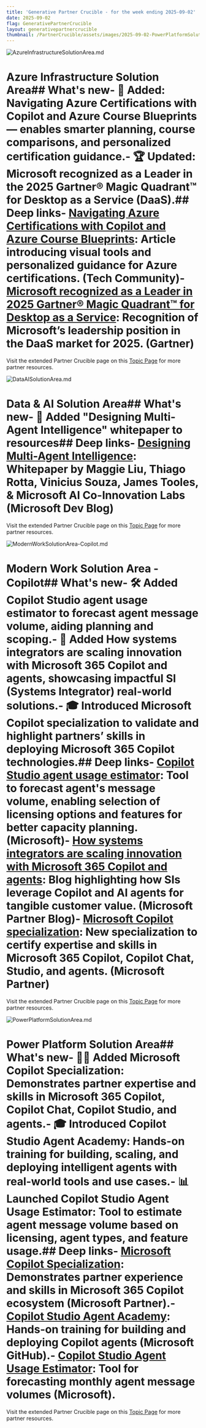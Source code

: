 ```yaml
---
title: 'Generative Partner Crucible - for the week ending 2025-09-02'
date: 2025-09-02
flag: GenerativePartnerCrucible
layout: generativepartnercrucible
thumbnail: /PartnerCrucible/assets/images/2025-09-02-PowerPlatformSolutionArea.md-image.png
---
```

![ AzureInfrastructureSolutionArea.md ]( /PartnerCrucible/assets/images/2025-09-02-AzureInfrastructureSolutionArea.md-image.png )
# Azure Infrastructure Solution Area## What's new- 🧭 Added: Navigating Azure Certifications with Copilot and Azure Course Blueprints — enables smarter planning, course comparisons, and personalized certification guidance.- 🏆 Updated: Microsoft recognized as a Leader in the 2025 Gartner® Magic Quadrant™ for Desktop as a Service (DaaS).## Deep links- [Navigating Azure Certifications with Copilot and Azure Course Blueprints](https://techcommunity.microsoft.com/blog/microsoft365copilotblog/navigating-azure-certifications-with-copilot-and-azure-course-blueprints/4448322): Article introducing visual tools and personalized guidance for Azure certifications. (Tech Community)- [Microsoft recognized as a Leader in 2025 Gartner® Magic Quadrant™ for Desktop as a Service](https://www.gartner.com/doc/reprints?id=1-2LNQ8D8H&ct=250812&st=sb&trk=88d45d3f-333e-44f6-95bf-5943c1d425d1&sc_channel=el): Recognition of Microsoft’s leadership position in the DaaS market for 2025. (Gartner)

Visit the extended Partner Crucible page on this [Topic Page](https://lagimik.github.io/PartnerCrucible/AzureInfrastructureSolutionArea) for more partner resources.

![ DataAISolutionArea.md ]( /PartnerCrucible/assets/images/2025-09-02-DataAISolutionArea.md-image.png )
# Data & AI Solution Area## What's new- 🧠 Added "Designing Multi-Agent Intelligence" whitepaper to resources## Deep links- [Designing Multi-Agent Intelligence](https://devblogs.microsoft.com/blog/designing-multi-agent-intelligence): Whitepaper by Maggie Liu, Thiago Rotta, Vinicius Souza, James Tooles, & Microsoft AI Co-Innovation Labs (Microsoft Dev Blog)

Visit the extended Partner Crucible page on this [Topic Page](https://lagimik.github.io/PartnerCrucible/DataAISolutionArea) for more partner resources.

![ ModernWorkSolutionArea-Copilot.md ]( /PartnerCrucible/assets/images/2025-09-02-ModernWorkSolutionArea-Copilot.md-image.png )
# Modern Work Solution Area - Copilot## What's new- 🛠️ Added **Copilot Studio agent usage estimator** to forecast agent message volume, aiding planning and scoping.- 🚀 Added **How systems integrators are scaling innovation with Microsoft 365 Copilot and agents**, showcasing impactful SI (Systems Integrator) real-world solutions.- 🎓 Introduced **Microsoft Copilot specialization** to validate and highlight partners’ skills in deploying Microsoft 365 Copilot technologies.## Deep links- [Copilot Studio agent usage estimator](https://microsoft.github.io/copilot-studio-estimator/): Tool to forecast agent's message volume, enabling selection of licensing options and features for better capacity planning. (Microsoft)- [How systems integrators are scaling innovation with Microsoft 365 Copilot and agents](https://partner.microsoft.com/en-us/blog/article/copilot-partner-spotlight-august-2025): Blog highlighting how SIs leverage Copilot and AI agents for tangible customer value. (Microsoft Partner Blog)- [Microsoft Copilot specialization](https://partner.microsoft.com/en-US/partnership/specialization/microsoft-copilot): New specialization to certify expertise and skills in Microsoft 365 Copilot, Copilot Chat, Studio, and agents. (Microsoft Partner)

Visit the extended Partner Crucible page on this [Topic Page](https://lagimik.github.io/PartnerCrucible/ModernWorkSolutionArea-Copilot) for more partner resources.

![ PowerPlatformSolutionArea.md ]( /PartnerCrucible/assets/images/2025-09-02-PowerPlatformSolutionArea.md-image.png )
# Power Platform Solution Area## What's new- 🧑‍💻 Added **Microsoft Copilot Specialization**: Demonstrates partner expertise and skills in Microsoft 365 Copilot, Copilot Chat, Copilot Studio, and agents.- 🎓 Introduced **Copilot Studio Agent Academy**: Hands-on training for building, scaling, and deploying intelligent agents with real-world tools and use cases.- 📊 Launched **Copilot Studio Agent Usage Estimator**: Tool to estimate agent message volume based on licensing, agent types, and feature usage.## Deep links- [Microsoft Copilot Specialization](https://partner.microsoft.com/en-US/partnership/specialization/microsoft-copilot): Demonstrates partner experience and skills in Microsoft 365 Copilot ecosystem (Microsoft Partner).- [Copilot Studio Agent Academy](https://microsoft.github.io/agent-academy/): Hands-on training for building and deploying Copilot agents (Microsoft GitHub).- [Copilot Studio Agent Usage Estimator](https://microsoft.github.io/copilot-studio-estimator/): Tool for forecasting monthly agent message volumes (Microsoft).

Visit the extended Partner Crucible page on this [Topic Page](https://lagimik.github.io/PartnerCrucible/PowerPlatformSolutionArea) for more partner resources.

